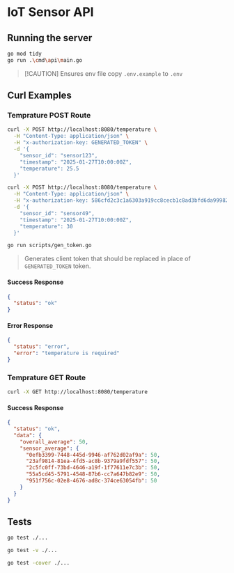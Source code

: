 # IoT Sensor API

## Running the server

```sh
go mod tidy
go run .\cmd\api\main.go
```

> [!CAUTION] Ensures env file
> copy `.env.example` to `.env`

## Curl Examples

### Temprature POST Route

```sh
curl -X POST http://localhost:8080/temperature \
  -H "Content-Type: application/json" \
  -H "x-authorization-key: GENERATED_TOKEN" \
  -d '{
    "sensor_id": "sensor123",
    "timestamp": "2025-01-27T10:00:00Z",
    "temperature": 25.5
  }'
```

```sh
curl -X POST http://localhost:8080/temperature \
  -H "Content-Type: application/json" \
  -H "x-authorization-key: 586cfd2c3c1a6303a919cc8cecb1c8ad3bfd6da999829a6bfe7b086a5f26b8e0:1758991886" \
  -d '{
    "sensor_id": "sensor49",
    "timestamp": "2025-01-27T10:00:00Z",
    "temperature": 30
  }'
```

```sh
go run scripts/gen_token.go
```

> Generates client token that should be replaced in place of `GENERATED_TOKEN` token.

#### Success Response

```json
{
  "status": "ok"
}
```

#### Error Response

```json
{
  "status": "error",
  "error": "temperature is required"
}
```

### Temprature GET Route

```sh
curl -X GET http://localhost:8080/temperature
```

#### Success Response

```json
{
  "status": "ok",
  "data": {
    "overall_average": 50,
    "sensor_average": {
      "0efb3399-7448-445d-9946-af762d02af9a": 50,
      "23af9814-81ea-4fd5-ac8b-9379a9fdf557": 50,
      "2c5fc0ff-73bd-4646-a19f-1f77611e7c3b": 50,
      "55a5cd45-5791-4548-87b6-cc7a647b82e9": 50,
      "951f756c-02e8-4676-ad8c-374ce63054fb": 50
    }
  }
}
```

## Tests

```sh
go test ./...

go test -v ./...

go test -cover ./...
```
